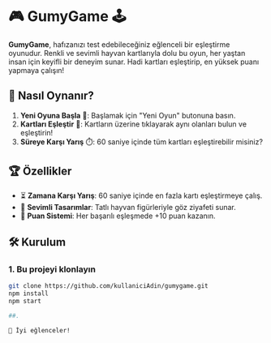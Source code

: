 # 🎮 **GumyGame** 🕹️

**GumyGame**, hafızanızı test edebileceğiniz eğlenceli bir eşleştirme oyunudur. Renkli ve sevimli hayvan kartlarıyla dolu bu oyun, her yaştan insan için keyifli bir deneyim sunar. Hadi kartları eşleştirip, en yüksek puanı yapmaya çalışın!

## 🚀 **Nasıl Oynanır?**

1. **Yeni Oyuna Başla** 🎲: Başlamak için "Yeni Oyun" butonuna basın.
2. **Kartları Eşleştir** 🧠: Kartların üzerine tıklayarak aynı olanları bulun ve eşleştirin!
3. **Süreye Karşı Yarış** ⏱️: 60 saniye içinde tüm kartları eşleştirebilir misiniz?

## 🏆 **Özellikler**

- ⏳ **Zamana Karşı Yarış**: 60 saniye içinde en fazla kartı eşleştirmeye çalış.
- 🎨 **Sevimli Tasarımlar**: Tatlı hayvan figürleriyle göz ziyafeti sunar.
- 🎯 **Puan Sistemi**: Her başarılı eşleşmede +10 puan kazanın.

## 🛠️ **Kurulum**

### 1. Bu projeyi klonlayın
```bash
git clone https://github.com/kullaniciAdin/gumygame.git
npm install
npm start

##.

🎉 İyi eğlenceler!
